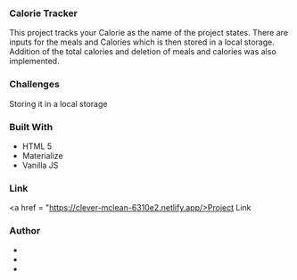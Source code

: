 ### Calorie Tracker
This project tracks your Calorie as the name of the project states. There are inputs for the meals and Calories which is then stored in a local storage. Addition of the total calories and deletion of meals and calories was also implemented.


### Challenges
Storing it in a local storage

### Built With
<ul>
  <li> HTML 5 </LI>
  <li> Materialize </li>
  <li> Vanilla JS </LI>
 </ul>
 
 ### Link
 <a href = "https://clever-mclean-6310e2.netlify.app/>Project Link </a>
 
 ### Author
 <ul>
  <li><a href = "https://twitter.com/home"> </a></li>
  <li><a href = "www.linkedin.com/in/salihu-abdulhamid-7bab04183"> </a></li>
  <li><a href = "https://infallible-pike-a0b433.netlify.app/"></a></li>
  </ul>
